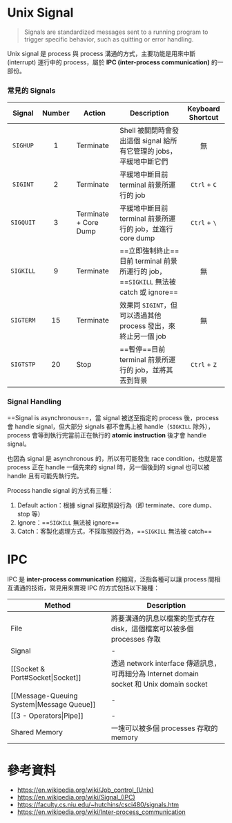 # Unix Signal

>Signals are standardized messages sent to a running program to trigger specific behavior, such as quitting or error handling.

Unix signal 是 process 與 process 溝通的方式，主要功能是用來中斷 (interrupt) 運行中的 process，屬於 **IPC (inter-process communication)** 的一部份。

### 常見的 Signals

|Signal|Number|Action|Description|Keyboard Shortcut|
|:-:|:-:|---|---|:-:|
|`SIGHUP`|1|Terminate|Shell 被關閉時會發出這個 signal 給所有它管理的 jobs，平緩地中斷它們|無|
|`SIGINT`|2|Terminate|平緩地中斷目前 terminal 前景所運行的 job|`Ctrl` + `C`|
|`SIGQUIT`|3|Terminate + Core Dump|平緩地中斷目前 terminal 前景所運行的 job，並進行 core dump|`Ctrl` + `\`|
|`SIGKILL`|9|Terminate|==立即強制終止==目前 terminal 前景所運行的 job，==`SIGKILL` 無法被 catch 或 ignore==|無|
|`SIGTERM`|15|Terminate|效果同 `SIGINT`，但可以透過其他 process 發出，來終止另一個 job|無|
|`SIGTSTP`|20|Stop|==暫停==目前 terminal 前景所運行的 job，並將其丟到背景|`Ctrl` + `Z`|

### Signal Handling

==Signal is asynchronous==，當 signal 被送至指定的 process 後，process 會 handle signal，但大部分 signals 都不會馬上被 handle（`SIGKILL` 除外），process 會等到執行完當前正在執行的 **atomic instruction** 後才會 handle signal。

也因為 signal 是 asynchronous 的，所以有可能發生 race condition，也就是當 process 正在 handle 一個先來的 signal 時，另一個後到的 signal 也可以被 handle 且有可能先執行完。

Process handle signal 的方式有三種：

1. Default action：根據 signal 採取預設行為（即 terminate、core dump、stop 等）
2. Ignore：==`SIGKILL` 無法被 ignore==
3. Catch：客製化處理方式，不採取預設行為，==`SIGKILL` 無法被 catch==

# IPC

IPC 是 **inter-process communication** 的縮寫，泛指各種可以讓 process 間相互溝通的技術，常見用來實現 IPC 的方式包括以下幾種：

|Method|Description|
|---|---|
|File|將要溝通的訊息以檔案的型式存在 disk，這個檔案可以被多個 processes 存取|
|Signal|-|
|[[Socket & Port#Socket\|Socket]]|透過 network interface 傳遞訊息，可再細分為 Internet domain socket 和 Unix domain socket|
|[[Message-Queuing System\|Message Queue]]|-|
|[[3 - Operators\|Pipe]]|-|
|Shared Memory|一塊可以被多個 processes 存取的 memory|

# 參考資料

- <https://en.wikipedia.org/wiki/Job_control_(Unix)>
- <https://en.wikipedia.org/wiki/Signal_(IPC)>
- <https://faculty.cs.niu.edu/~hutchins/csci480/signals.htm>
- <https://en.wikipedia.org/wiki/Inter-process_communication>
